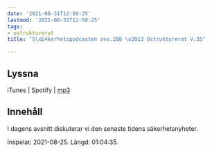 ```yaml
---
date: '2021-08-31T12:50:25'
lastmod: '2021-08-31T12:50:25'
tags:
- ostrukturerat
title: "S\xE4kerhetspodcasten avs.208 \u2013 Ostrukturerat V.35"

---
```

## Lyssna

iTunes \| Spotify \| [mp3](https://traffic.libsyn.com/secure/sakerhetspodcasten/2021-08-25_Sakerhetspodcasten.mp3)

## Innehåll

I dagens avsnitt diskuterar vi den senaste tidens säkerhetsnyheter.

Inspelat: 2021-08-25. Längd: 01:04:35.

